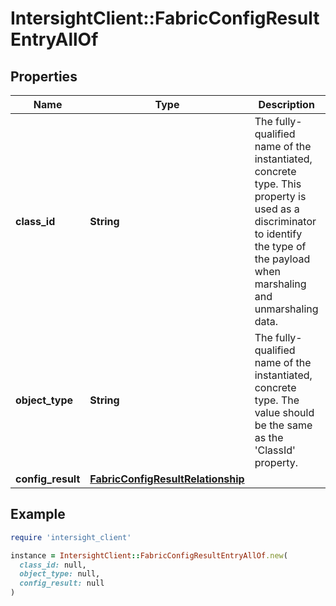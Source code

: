 # IntersightClient::FabricConfigResultEntryAllOf

## Properties

| Name | Type | Description | Notes |
| ---- | ---- | ----------- | ----- |
| **class_id** | **String** | The fully-qualified name of the instantiated, concrete type. This property is used as a discriminator to identify the type of the payload when marshaling and unmarshaling data. | [default to &#39;fabric.ConfigResultEntry&#39;] |
| **object_type** | **String** | The fully-qualified name of the instantiated, concrete type. The value should be the same as the &#39;ClassId&#39; property. | [default to &#39;fabric.ConfigResultEntry&#39;] |
| **config_result** | [**FabricConfigResultRelationship**](FabricConfigResultRelationship.md) |  | [optional] |

## Example

```ruby
require 'intersight_client'

instance = IntersightClient::FabricConfigResultEntryAllOf.new(
  class_id: null,
  object_type: null,
  config_result: null
)
```

